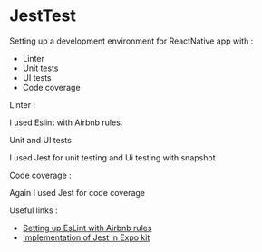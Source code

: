 # JestTest

Setting up a development environment for ReactNative app with :
* Linter
* Unit tests
* UI tests
* Code coverage

Linter :

I used Eslint with Airbnb rules.

Unit and UI tests

I used Jest for unit testing and Ui testing with snapshot

Code coverage :

Again I used Jest for code coverage

Useful links :
* [Setting up EsLint with Airbnb rules](https://medium.com/fantageek/setting-up-eslint-and-editorconfig-in-react-native-projects-31b4d9ddd0f6)
* [Implementation of Jest in Expo kit](https://docs.expo.io/versions/v35.0.0/guides/testing-with-jest/)